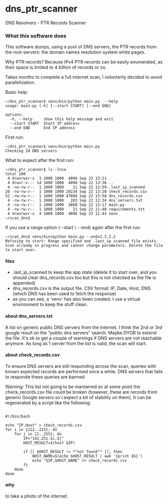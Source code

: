 # dns_ptr_scanner
DNS Resolvers - PTR Records Scanner

### What this software does

This software dumps, using a pool of DNS servers, the PTR records from the root-servers: the domain names resolution system white pages.

Why PTR records? Because IPv4 PTR records can be easily enumerated, as their space is limited to 4 billion of records or so. 

Takes months to complete a full internet scan, I voluntarily decided to avoid parallelization.

Basic help:
```
~/dns_ptr_scanner$ venv/bin/python main.py  --help
usage: main.py [-h] [--start START] [--end END]

options:
  -h, --help     show this help message and exit
  --start START  Start IP address
  --end END      End IP address
```
First run:

```
~/dns_ptr_scanner$ venv/bin/python main.py
Checking 24 DNS servers
```
What to expect after the first run:

```
~/dns_ptr_scanner$ ls -lnsa
total 100
 4 drwxrwxr-x  3 1000 1000  4096 Sep 22 13:21 .
 4 drwxr-x--- 14 1000 1000  4096 Sep 22 13:36 ..
 4 -rw-rw-r--  1 1000 1000    11 Sep 22 13:59 .last_ip_scanned
20 -rw-rw-r--  1 1000 1000 20234 Sep 22 13:20 check_records.csv
52 -rw-rw-r--  1 1000 1000 47886 Sep 22 13:58 dns_records.csv
 4 -rw-rw-r--  1 1000 1000   283 Sep 22 12:34 dns_servers.txt
 4 -rw-rw-r--  1 1000 1000  3860 Sep 22 13:17 main.py
 4 -rw-rw-r--  1 1000 1000    21 Sep 22 11:48 requirements.txt
 4 drwxrwxr-x  4 1000 1000  4096 Sep 22 11:43 venv
~/scan_dns$ 
```
If you use a range option (--start \ --end) again after the first run:

```
~/scan_dns$ venv/bin/python main.py --end=2.2.2.2
Refusing to start: Range specified and .last_ip_scanned file exists. 
Scan already in progress and cannot change parameters. Delete the file to start over.
```

#### filez

- .last_ip_scanned to keep the app state (delete it to start over, and you should clear dns_records.csv too but this is not checked as the file is appended)
- dns_records.csv is the output file. CSV format: IP, Date, Host, DNS (which DNS has been used to fetch the response)
- as you can see, a 'venv' has also been created. I use a virtual environment to keep the stuff clean.


#### about dns_servers.txt

A list on generic public DNS servers from the Internet, I think the 2nd or 3rd google result on the "public dns servers" search. Maybe DYOR to extend the file. 
It's ok to get a couple of warnings if DNS servers are not reachable anymore. 
As long as 1 server from the list is valid, the scan will start.


#### about check_records.csv
To ensure DNS servers are still responding across the scan, queries with known expected records are performed once a while. 
DNS servers that fails to responde these queries are banned.

Warning:
This list not going to be mantained so at some point the check_records.csv file could be broken (however, these are records from generic Google servers so I expect a bit of stability on them).
It can be regenerated by a script like the following:

```

#!/bin/bash

echo "IP,Host" > check_records.csv
for i in {212..215}; do
    for j in {1..255}; do
        IP="142.251.$i.$j"
        HOST_RESULT=$(host $IP)

        if [[ $HOST_RESULT != *"not found"* ]]; then
            HOST_NAME=$(echo $HOST_RESULT | awk '{print $5}')
            echo "$IP,$HOST_NAME" >> check_records.csv
        fi
    done
done

```

#### why 

to take a photo of the internet.
